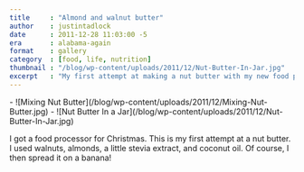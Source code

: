 ```yaml
---
title     : "Almond and walnut butter"
author    : justintadlock
date      : 2011-12-28 11:03:00 -5
era       : alabama-again
format    : gallery
category  : [food, life, nutrition]
thumbnail : "/blog/wp-content/uploads/2011/12/Nut-Butter-In-Jar.jpg"
excerpt   : "My first attempt at making a nut butter with my new food processor."
---
```


<div class="block-gallery columns-2 alignwide" markdown="1">
- ![Mixing Nut Butter](/blog/wp-content/uploads/2011/12/Mixing-Nut-Butter.jpg)
- ![Nut Butter In a Jar](/blog/wp-content/uploads/2011/12/Nut-Butter-In-Jar.jpg)
</div>

I got a food processor for Christmas. This is my first attempt at a nut butter.  I used walnuts, almonds, a little stevia extract, and coconut oil.  Of course, I then spread it on a banana!
